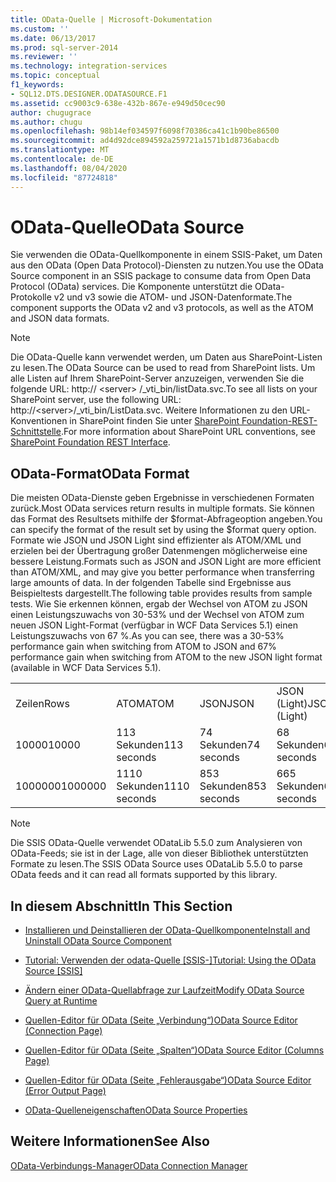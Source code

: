 ```yaml
---
title: OData-Quelle | Microsoft-Dokumentation
ms.custom: ''
ms.date: 06/13/2017
ms.prod: sql-server-2014
ms.reviewer: ''
ms.technology: integration-services
ms.topic: conceptual
f1_keywords:
- SQL12.DTS.DESIGNER.ODATASOURCE.F1
ms.assetid: cc9003c9-638e-432b-867e-e949d50cec90
author: chugugrace
ms.author: chugu
ms.openlocfilehash: 98b14ef034597f6098f70386ca41c1b90be86500
ms.sourcegitcommit: ad4d92dce894592a259721a1571b1d8736abacdb
ms.translationtype: MT
ms.contentlocale: de-DE
ms.lasthandoff: 08/04/2020
ms.locfileid: "87724818"
---
```

# <a name="odata-source"></a><span data-ttu-id="50b40-102">OData-Quelle</span><span class="sxs-lookup"><span data-stu-id="50b40-102">OData Source</span></span>
  <span data-ttu-id="50b40-103">Sie verwenden die OData-Quellkomponente in einem SSIS-Paket, um Daten aus den OData (Open Data Protocol)-Diensten zu nutzen.</span><span class="sxs-lookup"><span data-stu-id="50b40-103">You use the OData Source component in an SSIS package to consume data from Open Data Protocol (OData) services.</span></span> <span data-ttu-id="50b40-104">Die Komponente unterstützt die OData-Protokolle v2 und v3 sowie die ATOM- und JSON-Datenformate.</span><span class="sxs-lookup"><span data-stu-id="50b40-104">The component supports the OData v2 and v3 protocols, as well as the ATOM and JSON data formats.</span></span>  
  
> [!NOTE]  
>  <span data-ttu-id="50b40-105">Die OData-Quelle kann verwendet werden, um Daten aus SharePoint-Listen zu lesen.</span><span class="sxs-lookup"><span data-stu-id="50b40-105">The OData Source can be used to read from SharePoint lists.</span></span> <span data-ttu-id="50b40-106">Um alle Listen auf Ihrem SharePoint-Server anzuzeigen, verwenden Sie die folgende URL: http:// \<server> /_vti_bin/listData.svc.</span><span class="sxs-lookup"><span data-stu-id="50b40-106">To see all lists on your SharePoint server, use the following URL: http://\<server>/_vti_bin/ListData.svc.</span></span> <span data-ttu-id="50b40-107">Weitere Informationen zu den URL-Konventionen in SharePoint finden Sie unter [SharePoint Foundation-REST-Schnittstelle](https://msdn.microsoft.com/library/ff521587.aspx).</span><span class="sxs-lookup"><span data-stu-id="50b40-107">For more information about SharePoint URL conventions, see [SharePoint Foundation REST Interface](https://msdn.microsoft.com/library/ff521587.aspx).</span></span>  
  
## <a name="odata-format"></a><span data-ttu-id="50b40-108">OData-Format</span><span class="sxs-lookup"><span data-stu-id="50b40-108">OData Format</span></span>  
 <span data-ttu-id="50b40-109">Die meisten OData-Dienste geben Ergebnisse in verschiedenen Formaten zurück.</span><span class="sxs-lookup"><span data-stu-id="50b40-109">Most OData services return results in multiple formats.</span></span> <span data-ttu-id="50b40-110">Sie können das Format des Resultsets mithilfe der $format-Abfrageoption angeben.</span><span class="sxs-lookup"><span data-stu-id="50b40-110">You can specify the format of the result set by using the $format query option.</span></span> <span data-ttu-id="50b40-111">Formate wie JSON und JSON Light sind effizienter als ATOM/XML und erzielen bei der Übertragung großer Datenmengen möglicherweise eine bessere Leistung.</span><span class="sxs-lookup"><span data-stu-id="50b40-111">Formats such as JSON and JSON Light are more efficient than ATOM/XML, and may give you better performance when transferring large amounts of data.</span></span> <span data-ttu-id="50b40-112">In der folgenden Tabelle sind Ergebnisse aus Beispieltests dargestellt.</span><span class="sxs-lookup"><span data-stu-id="50b40-112">The following table provides results from sample tests.</span></span> <span data-ttu-id="50b40-113">Wie Sie erkennen können, ergab der Wechsel von ATOM zu JSON einen Leistungszuwachs von 30-53% und der Wechsel von ATOM zum neuen JSON Light-Format (verfügbar in WCF Data Services 5.1) einen Leistungszuwachs von 67 %.</span><span class="sxs-lookup"><span data-stu-id="50b40-113">As you can see, there was a 30-53% performance gain when switching from ATOM to JSON and 67% performance gain when switching from ATOM to the new JSON light format (available in WCF Data Services 5.1).</span></span>  
  
|||||  
|-|-|-|-|  
|<span data-ttu-id="50b40-114">Zeilen</span><span class="sxs-lookup"><span data-stu-id="50b40-114">Rows</span></span>|<span data-ttu-id="50b40-115">ATOM</span><span class="sxs-lookup"><span data-stu-id="50b40-115">ATOM</span></span>|<span data-ttu-id="50b40-116">JSON</span><span class="sxs-lookup"><span data-stu-id="50b40-116">JSON</span></span>|<span data-ttu-id="50b40-117">JSON (Light)</span><span class="sxs-lookup"><span data-stu-id="50b40-117">JSON (Light)</span></span>|  
|<span data-ttu-id="50b40-118">10000</span><span class="sxs-lookup"><span data-stu-id="50b40-118">10000</span></span>|<span data-ttu-id="50b40-119">113 Sekunden</span><span class="sxs-lookup"><span data-stu-id="50b40-119">113 seconds</span></span>|<span data-ttu-id="50b40-120">74 Sekunden</span><span class="sxs-lookup"><span data-stu-id="50b40-120">74 seconds</span></span>|<span data-ttu-id="50b40-121">68 Sekunden</span><span class="sxs-lookup"><span data-stu-id="50b40-121">68 seconds</span></span>|  
|<span data-ttu-id="50b40-122">1000000</span><span class="sxs-lookup"><span data-stu-id="50b40-122">1000000</span></span>|<span data-ttu-id="50b40-123">1110 Sekunden</span><span class="sxs-lookup"><span data-stu-id="50b40-123">1110 seconds</span></span>|<span data-ttu-id="50b40-124">853 Sekunden</span><span class="sxs-lookup"><span data-stu-id="50b40-124">853 seconds</span></span>|<span data-ttu-id="50b40-125">665 Sekunden</span><span class="sxs-lookup"><span data-stu-id="50b40-125">665 seconds</span></span>|  
  
> [!NOTE]  
>  <span data-ttu-id="50b40-126">Die SSIS OData-Quelle verwendet ODataLib 5.5.0 zum Analysieren von OData-Feeds; sie ist in der Lage, alle von dieser Bibliothek unterstützten Formate zu lesen.</span><span class="sxs-lookup"><span data-stu-id="50b40-126">The SSIS OData Source uses ODataLib 5.5.0 to parse OData feeds and it can read all formats supported by this library.</span></span>  
  
## <a name="in-this-section"></a><span data-ttu-id="50b40-127">In diesem Abschnitt</span><span class="sxs-lookup"><span data-stu-id="50b40-127">In This Section</span></span>  
  
-   [<span data-ttu-id="50b40-128">Installieren und Deinstallieren der OData-Quellkomponente</span><span class="sxs-lookup"><span data-stu-id="50b40-128">Install and Uninstall OData Source Component</span></span>](../install-and-uninstall-odata-source-component.md)  
  
-   [<span data-ttu-id="50b40-129">Tutorial: Verwenden der odata-Quelle &#91;SSIS-&#93;</span><span class="sxs-lookup"><span data-stu-id="50b40-129">Tutorial: Using the OData Source &#91;SSIS&#93;</span></span>](tutorial-using-the-odata-source.md)  
  
-   [<span data-ttu-id="50b40-130">Ändern einer OData-Quellabfrage zur Laufzeit</span><span class="sxs-lookup"><span data-stu-id="50b40-130">Modify OData Source Query at Runtime</span></span>](modify-odata-source-query-at-runtime.md)  
  
-   [<span data-ttu-id="50b40-131">Quellen-Editor für OData &#40;Seite „Verbindung“&#41;</span><span class="sxs-lookup"><span data-stu-id="50b40-131">OData Source Editor &#40;Connection Page&#41;</span></span>](../odata-source-editor-connection-page.md)  
  
-   [<span data-ttu-id="50b40-132">Quellen-Editor für OData &#40;Seite „Spalten“&#41;</span><span class="sxs-lookup"><span data-stu-id="50b40-132">OData Source Editor &#40;Columns Page&#41;</span></span>](../odata-source-editor-columns-page.md)  
  
-   [<span data-ttu-id="50b40-133">Quellen-Editor für OData &#40;Seite „Fehlerausgabe“&#41;</span><span class="sxs-lookup"><span data-stu-id="50b40-133">OData Source Editor &#40;Error Output Page&#41;</span></span>](../odata-source-editor-error-output-page.md)  
  
-   [<span data-ttu-id="50b40-134">OData-Quelleneigenschaften</span><span class="sxs-lookup"><span data-stu-id="50b40-134">OData Source Properties</span></span>](odata-source-properties.md)  
  
## <a name="see-also"></a><span data-ttu-id="50b40-135">Weitere Informationen</span><span class="sxs-lookup"><span data-stu-id="50b40-135">See Also</span></span>  
 [<span data-ttu-id="50b40-136">OData-Verbindungs-Manager</span><span class="sxs-lookup"><span data-stu-id="50b40-136">OData Connection Manager</span></span>](../connection-manager/odata-connection-manager.md)  
  
  
